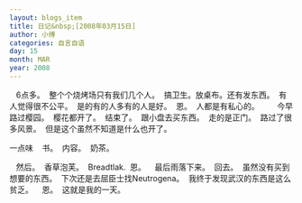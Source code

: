 ```yaml
---
layout: blogs_item
title: 日记&nbsp;[2008年03月15日]
author: 小傅
categories: 自言自语
day: 15
month: MAR
year: 2008
---
```




&nbsp;
&nbsp;6点多。
&nbsp;整个个烧烤场只有我们几个人。
&nbsp;搞卫生。放桌布。还有发东西。
&nbsp;有人觉得很不公平。
&nbsp;是的有的人多有的人是好。
&nbsp;恩。
&nbsp;人都是有私心的。
&nbsp;
&nbsp;
&nbsp;
&nbsp;今早路过樱园。
&nbsp;樱花都开了。
&nbsp;结束了。
&nbsp;跟小盘去买东西。
&nbsp;走的是正门。
&nbsp;路过了很多风景。
&nbsp;但是这个虽然不知道是什么也开了。
&nbsp;
&nbsp;


一点味
&nbsp;
&nbsp;书。
&nbsp;内容。
&nbsp;奶茶。
&nbsp;


&nbsp;
&nbsp;然后。
&nbsp;香草泡芙。
&nbsp;Breadtlak.
&nbsp;恩。
&nbsp;
&nbsp;最后雨落下来。
&nbsp;回去。
&nbsp;虽然没有买到想要的东西。
&nbsp;下次还是去屈臣士找Neutrogena。
&nbsp;我终于发现武汉的东西是这么贫乏。
&nbsp;
&nbsp;恩。
&nbsp;这就是我的一天。
&nbsp;



